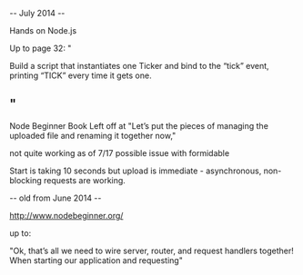 
-- July 2014 -- 

Hands on Node.js

Up to page 32:
"

Build a script that instantiates one Ticker and bind to the “tick” event, printing “TICK” every time it gets one.

"
---

Node Beginner Book
Left off at "Let’s put the pieces of managing the uploaded file and renaming it together now,"

not quite working as of 7/17 possible issue with formidable


Start is taking 10 seconds but upload is immediate - asynchronous, non-blocking requests are working.


-- old from June 2014 --

http://www.nodebeginner.org/

up to:

"Ok, that’s all we need to wire server, router, and request handlers together! When starting our
application and requesting"
